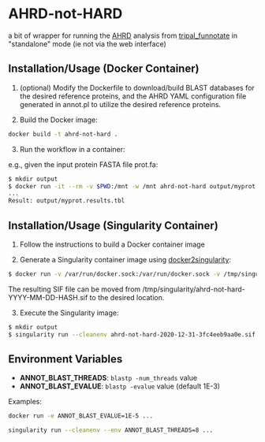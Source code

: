 # AHRD-not-HARD
a bit of wrapper for running the [AHRD](https://github.com/groupschoof/AHRD) analysis from [tripal_funnotate](https://github.com/legumeinfo/tripal_funnotate) in "standalone" mode (ie not via the web interface)


## Installation/Usage (Docker Container)

1. (optional) Modify the Dockerfile to download/build BLAST databases for the desired reference proteins, and the AHRD YAML configuration file generated in annot.pl to utilize the desired reference proteins.

2. Build the Docker image:

```sh
docker build -t ahrd-not-hard .
```

3. Run the workflow in a container:

e.g., given the input protein FASTA file prot.fa:

```sh
$ mkdir output
$ docker run -it --rm -v $PWD:/mnt -w /mnt ahrd-not-hard output/myprot prot.fa
...
Result: output/myprot.results.tbl
```

## Installation/Usage (Singularity Container)

1. Follow the instructions to build a Docker container image

2. Generate a Singularity container image using [docker2singularity](https://github.com/singularityhub/docker2singularity):

```sh
$ docker run -v /var/run/docker.sock:/var/run/docker.sock -v /tmp/singularity:/output --privileged -t --rm quay.io/singularity/docker2singularity:v3.7.0 ahrd-not-hard
```

The resulting SIF file can be moved from /tmp/singularity/ahrd-not-hard-YYYY-MM-DD-HASH.sif to the desired location.

3. Execute the Singularity image:

```sh
$ mkdir output
$ singularity run --cleanenv ahrd-not-hard-2020-12-31-3fc4eeb9aa0e.sif output/myprot prot.fa
```

## Environment Variables

* **ANNOT_BLAST_THREADS**: `blastp -num_threads` value
* **ANNOT_BLAST_EVALUE**: `blastp -evalue` value (default 1E-3)

Examples:

```sh
docker run -e ANNOT_BLAST_EVALUE=1E-5 ...
```

```sh
singularity run --cleanenv --env ANNOT_BLAST_THREADS=8 ...
```
